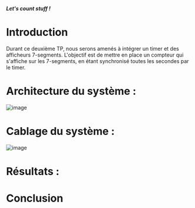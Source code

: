 ***Let's count stuff !***

# Introduction
Durant ce deuxième TP, nous serons amenés à intégrer un timer et des afficheurs 7-segments. L'objectif est de mettre en place un compteur qui s'affiche sur les 7-segments, en étant synchronisé toutes les secondes par le timer.

# Architecture du système :
![image](https://github.com/ESN2024/BOUTARF_lab2/assets/121360725/ecdb1522-3958-4b3e-b51f-9824c9ec039d)

# Cablage du système :
![image](https://github.com/ESN2024/BOUTARF_lab2/assets/121360725/08e67d84-204f-4ec0-aded-26ec57d27c30)

# Résultats :


# Conclusion
